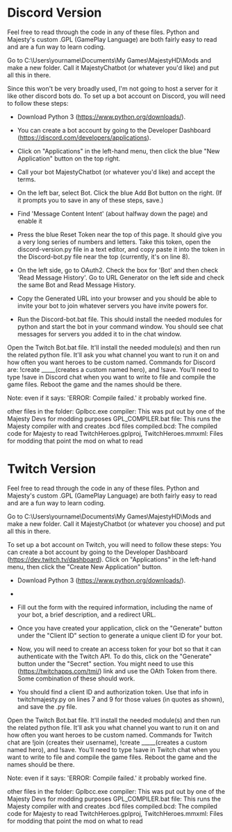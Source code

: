# Discord Version
Feel free to read through the code in any of these files. Python and Majesty's custom .GPL (GamePlay Language) are both fairly easy to read and are a fun way to learn coding.

Go to C:\Users\yourname\Documents\My Games\MajestyHD\Mods
and make a new folder. Call it MajestyChatbot (or whatever you'd like) and put all this in there.



Since this won't be very broadly used, I'm not going to host a server for it like other discord bots do. To set up a bot account on Discord, you will need to follow these steps:

- Download Python 3 (https://www.python.org/downloads/). 

- You can create a bot account by going to the Developer Dashboard (https://discord.com/developers/applications).

- Click on "Applications" in the left-hand menu, then click the blue "New Application" button on the top right.

- Call your bot MajestyChatbot (or whatever you'd like) and accept the terms.

- On the left bar, select Bot. Click the blue Add Bot button on the right. (If it prompts you to save in any of these steps, save.)

- Find 'Message Content Intent' (about halfway down the page) and enable it

- Press the blue Reset Token near the top of this page. It should give you a very long series of numbers and letters. Take this token, open the discord-version.py file in a text editor, and copy paste it into the token in the Discord-bot.py file near the top (currently, it's on line 8).

- On the left side, go to OAuth2. Check the box for 'Bot' and then check 'Read Message History'. Go to URL Generator on the left side and check the same Bot and Read Message History.

- Copy the Generated URL into your browser and you should be able to invite your bot to join whatever servers you have invite powers for.

- Run the Discord-bot.bat file. This should install the needed modules for python and start the bot in your command window. You should see chat messages for servers you added it to in the chat window.



Open the Twitch Bot.bat file. It'll install the needed module(s) and then run the related python file.
It'll ask you what channel you want to run it on and how often you want heroes to be custom named. 
Commands for Discord are: !create _____(creates a custom named hero), and !save. You'll need to type !save in Discord chat when you want to write to file and compile the game files. Reboot the game and the names should be there.

Note: even if it says: 'ERROR: Compile failed.' it probably worked fine.

other files in the folder:
Gplbcc.exe compiler: This was put out by one of the Majesty Devs for modding purposes
GPL_COMPILER.bat file: This runs the Majesty compiler with and creates .bcd files
compiled.bcd: The compiled code for Majesty to read
TwitchHeroes.gplproj, TwitchHeroes.mmxml: Files for modding that point the mod on what to read



# Twitch Version
Feel free to read through the code in any of these files. Python and Majesty's custom .GPL (GamePlay Language) are both fairly easy to read and are a fun way to learn coding.

Go to C:\Users\yourname\Documents\My Games\MajestyHD\Mods
and make a new folder. Call it MajestyChatbot (or whatever you choose) and put all this in there.

To set up a bot account on Twitch, you will need to follow these steps:
You can create a bot account by going to the Developer Dashboard (https://dev.twitch.tv/dashboard).
Click on "Applications" in the left-hand menu, then click the "Create New Application" button.

- Download Python 3 (https://www.python.org/downloads/). 
- 
- Fill out the form with the required information, including the name of your bot, a brief description, and a redirect URL.

- Once you have created your application, click on the "Generate" button under the "Client ID" section to generate a unique client ID for your bot.

- Now, you will need to create an access token for your bot so that it can authenticate with the Twitch API. To do this, click on the "Generate" button under the "Secret" section.
You might need to use this (https://twitchapps.com/tmi/) link and use the OAth Token from there. Some combination of these should work.

- You should find a client ID and authorization token. Use that info in twitchmajesty.py on lines 7 and 9 for those values (in quotes as shown), and save the .py file.



Open the Twitch Bot.bat file. It'll install the needed module(s) and then run the related python file. 
It'll ask you what channel you want to run it on and how often you want heroes to be custom named. Commands for Twitch chat are !join (creates their username), !create _____(creates a custom named hero), and !save. You'll need to type !save in Twitch chat when you want to write to file and compile the game files. Reboot the game and the names should be there.

Note: even if it says: 'ERROR: Compile failed.' it probably worked fine.

other files in the folder:
Gplbcc.exe compiler: This was put out by one of the Majesty Devs for modding purposes
GPL_COMPILER.bat file: This runs the Majesty compiler with and creates .bcd files
compiled.bcd: The compiled code for Majesty to read
TwitchHeroes.gplproj, TwitchHeroes.mmxml: Files for modding that point the mod on what to read
